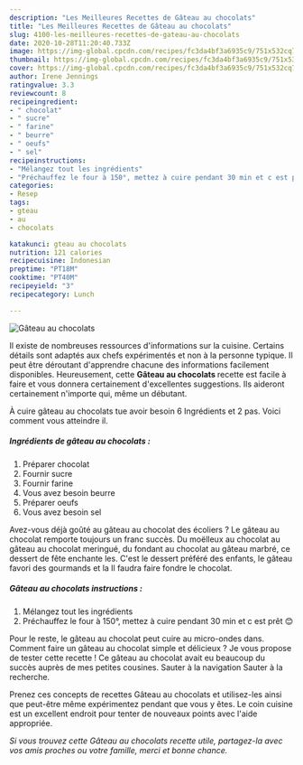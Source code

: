 ```yaml
---
description: "Les Meilleures Recettes de Gâteau au chocolats"
title: "Les Meilleures Recettes de Gâteau au chocolats"
slug: 4100-les-meilleures-recettes-de-gateau-au-chocolats
date: 2020-10-28T11:20:40.733Z
image: https://img-global.cpcdn.com/recipes/fc3da4bf3a6935c9/751x532cq70/gateau-au-chocolats-photo-principale-de-la-recette.jpg
thumbnail: https://img-global.cpcdn.com/recipes/fc3da4bf3a6935c9/751x532cq70/gateau-au-chocolats-photo-principale-de-la-recette.jpg
cover: https://img-global.cpcdn.com/recipes/fc3da4bf3a6935c9/751x532cq70/gateau-au-chocolats-photo-principale-de-la-recette.jpg
author: Irene Jennings
ratingvalue: 3.3
reviewcount: 8
recipeingredient:
- " chocolat"
- " sucre"
- " farine"
- " beurre"
- " oeufs"
- " sel"
recipeinstructions:
- "Mélangez tout les ingrédients"
- "Préchauffez le four à 150°, mettez à cuire pendant 30 min et c est prêt 😊"
categories:
- Resep
tags:
- gteau
- au
- chocolats

katakunci: gteau au chocolats 
nutrition: 121 calories
recipecuisine: Indonesian
preptime: "PT18M"
cooktime: "PT40M"
recipeyield: "3"
recipecategory: Lunch

---
```



![Gâteau au chocolats](https://img-global.cpcdn.com/recipes/fc3da4bf3a6935c9/751x532cq70/gateau-au-chocolats-photo-principale-de-la-recette.jpg)

Il existe de nombreuses ressources d'informations sur la cuisine. Certains détails sont adaptés aux chefs expérimentés et non à la personne typique. Il peut être déroutant d'apprendre chacune des informations facilement disponibles. Heureusement, cette <strong> Gâteau au chocolats </strong> recette est facile à faire et vous donnera certainement d'excellentes suggestions. Ils aideront certainement n'importe qui, même un débutant.

<!--inarticleads1-->

À cuire gâteau au chocolats tue avoir besoin 6 Ingrédients et 2 pas. Voici comment vous atteindre il.

##### Ingrédients de gâteau au chocolats :

1. Préparer  chocolat
1. Fournir  sucre
1. Fournir  farine
1. Vous avez besoin  beurre
1. Préparer  oeufs
1. Vous avez besoin  sel


Avez-vous déjà goûté au gâteau au chocolat des écoliers ? Le gâteau au chocolat remporte toujours un franc succès. Du moëlleux au chocolat au gâteau au chocolat meringué, du fondant au chocolat au gâteau marbré, ce dessert de fête enchante les. C&#39;est le dessert préféré des enfants, le gâteau favori des gourmands et la Il faudra faire fondre le chocolat. 

<!--inarticleads2-->

##### Gâteau au chocolats instructions :

1. Mélangez tout les ingrédients
1. Préchauffez le four à 150°, mettez à cuire pendant 30 min et c est prêt 😊


Pour le reste, le gâteau au chocolat peut cuire au micro-ondes dans. Comment faire un gâteau au chocolat simple et délicieux ? Je vous propose de tester cette recette ! Ce gâteau au chocolat avait eu beaucoup du succès auprès de mes petites cousines. Sauter à la navigation Sauter à la recherche. 

<!--inarticleads1-->

<p>
Prenez ces concepts de recettes Gâteau au chocolats et utilisez-les ainsi que peut-être même expérimentez pendant que vous y êtes. Le coin cuisine est un excellent endroit pour tenter de nouveaux points avec l'aide appropriée.
</p>

<p>
<i>Si vous trouvez cette Gâteau au chocolats recette utile, partagez-la avec vos amis proches ou votre famille, merci et bonne chance.</i>
</p>
